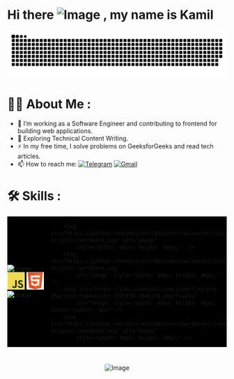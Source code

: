 # Hi there   <img src="https://camo.githubusercontent.com/0c732027af8a28d138e3698181f7be7c9b97d443b4beb9c7ce8ec4cffc6b4767/68747470733a2f2f6d656469612e67697068792e636f6d2f6d656469612f6876524a434c467a6361737252346961377a2f67697068792e676966" alt="Image" style="width: 3%;" /> , my name is Kamil
![](https://raw.githubusercontent.com/1999AZZAR/1999AZZAR/readme/resources/img/grid-snake.svg)




# 👩‍💻 About Me :

- 🔭 I’m working as a Software Engineer and contributing to frontend for building web applications.
- 🌱  Exploring Technical Content Writing.
- ⚡  In my free time, I solve problems on GeeksforGeeks and read tech articles.
- 📫 How to reach me: [<img src='https://img.shields.io/badge/-Sadigov-blue?style=flat&logo=Telegram&logoColor=white' alt='Telegram' height='20'>](https://t.me/Sadigov26)  [<img src='https://img.shields.io/badge/-sadigovkamil2%40gmail.com-red?style=for-the-badge&logo=gmail&logoColor=white' alt='Gmail' height='20'>](mailto:sadigovkamil2@gmail.com) 
# 🛠️ Skills :
<div style="background-color: black; display: flex;
    align-items: center;
    justify-content: center; ">

<img src="https://cdn1.iconfinder.com/data/icons/programing-development-8/24/react_logo-512.png" alt="Image"
            style="width: 40px; height: 40px; " />
        <img src="https://github.com/devicons/devicon/raw/master/icons/javascript/javascript-original.svg" alt="Image"
           style="width: 40px; height: 40px; " />
        <img src="https://github.com/devicons/devicon/raw/master/icons/html5/html5-original.svg" alt="Image"
            style="width: 40px; height: 40px; " />
        <img src="https://w7.pngwing.com/pngs/224/77/png-transparent-website-web-internet-css-style-css3-technology-social-media-logos-i-flat-colorful-icon.png" alt="Image"
            style="width: 40px; height: 40px; " />
            
        <img src="https://github.com/devicons/devicon/raw/master/icons/nodejs/nodejs-original-wordmark.svg" alt="Image"
            style="width: 40px; height: 40px; " />
        <img src="https://github.com/devicons/devicon/raw/master/icons/bootstrap/bootstrap-original-wordmark.svg"
            alt="Image" style="width: 40px; height: 40px; " />
        <img src="https://cdn.iconscout.com/icon/free/png-256/free-typescript-3521774-2945272.png?f=webp"
            alt="Image" style="width: 40px; height: 40px; border-radius: 3px;" />
        <img src="https://github.com/devicons/devicon/raw/master/icons/git/git-original-wordmark.svg" alt="Image"
            style="width: 40px; height: 40px;" />
</div>

# 
<div align="center">
  <img src="https://camo.githubusercontent.com/d26893d99fe76f99fcf7d36e586ad8a0133c131fd4b101fe56494105b4238549/68747470733a2f2f6d656469612e67697068792e636f6d2f6d656469612f645765734263544c61766b5a754733354d492f67697068792e676966" alt="Image" style="width: 60%;" />
</div>

 

 


